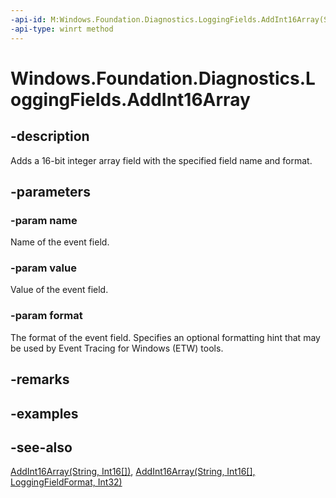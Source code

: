```yaml
---
-api-id: M:Windows.Foundation.Diagnostics.LoggingFields.AddInt16Array(System.String,System.Int16[],Windows.Foundation.Diagnostics.LoggingFieldFormat)
-api-type: winrt method
---
```


<!-- Method syntax
public void AddInt16Array(System.String name, System.Int16[] value, Windows.Foundation.Diagnostics.LoggingFieldFormat format)
-->

# Windows.Foundation.Diagnostics.LoggingFields.AddInt16Array

## -description
Adds a 16-bit integer array field with the specified field name and format.

## -parameters
### -param name
Name of the event field.

### -param value
Value of the event field.

### -param format
The format of the event field. Specifies an optional formatting hint that may be used by Event Tracing for Windows (ETW) tools.

## -remarks

## -examples

## -see-also
[AddInt16Array(String, Int16\[\])](/uwp/api/windows.foundation.diagnostics.loggingfields.addint16array#windows-foundation-diagnostics-loggingfields-addint16array(system-string-system-int16())), [AddInt16Array(String, Int16\[\], LoggingFieldFormat, Int32)](/uwp/api/windows.foundation.diagnostics.loggingfields.addint16array#windows-foundation-diagnostics-loggingfields-addint16array(system-string-system-int16()-windows-foundation-diagnostics-loggingfieldformat-system-int32))